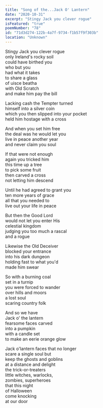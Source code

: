 ```yaml
---
title: "Song of the...Jack O' Lantern"
date: "2020-10-31"
excerpt: "Stingy Jack you clever rogue"
isFeatured: "true"
poemNumber: "78"
id: "71d3d274-122b-4a7f-9734-f1b57f9f303b"
location: "Unknown"
---
```


Stingy Jack you clever rogue  
only Ireland's rocky soil  
could have birthed you  
who but you  
had what it takes  
to share a glass  
of uisce beatha  
with Old Scratch  
and make him pay the bill

Lacking cash the Tempter turned  
himself into a silver coin  
which you then slipped into your pocket  
held him hostage with a cross

And when you set him free  
the deal was he would let you  
live in peace another year  
and never claim you soul

If that were not enough  
again you tricked him  
this time up a tree  
to pick some fruit  
then carved a cross  
not letting him descend

Until he had agreed to grant you  
ten more years of grace  
all that you needed to  
live out your life in peace

But then the Good Lord  
would not let you enter His  
celestial kingdom  
judging you too much a rascal  
and a rogue

Likewise the Old Deceiver  
blocked your entrance  
into his dark dungeon  
holding fast to what you'd  
made him swear

So with a burning coal  
set in a turnip  
you were forced to wander  
over hills and moors  
a lost soul  
scaring country folk

And so we have  
Jack o' the lantern  
fearsome faces carved  
into a pumpkin  
with a candle set  
to make an eerie orange glow

Jack o'lantern faces that no longer  
scare a single soul but  
keep the ghosts and goblins  
at a distance and delight  
the trick-or-treaters  
little witches, warlocks,  
zombies, superheroes  
that this night  
of Halloween  
come knocking  
at our door
